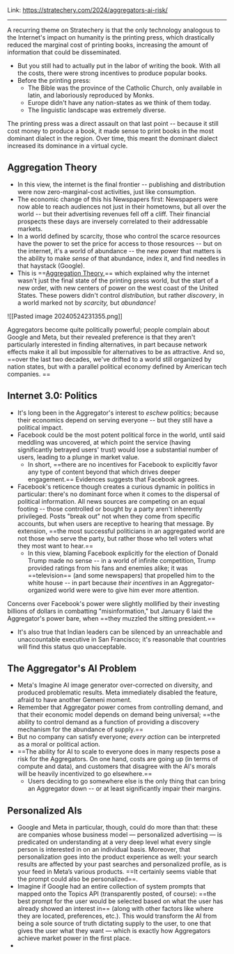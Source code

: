 Link: https://stratechery.com/2024/aggregators-ai-risk/

----

A recurring theme on Stratechery is that the only technology analogous to the Internet's impact on humanity is the printing press, which drastically reduced the marginal cost of printing books, increasing the amount of information that could be disseminated.
- But you still had to actually put in the labor of writing the book. With all the costs, there were strong incentives to produce popular books.
- Before the printing press:
	- The Bible was the province of the Catholic Church, only available in latin, and laboriously reproduced by Monks.
	- Europe didn't have any nation-states as we think of them today.
	- The linguistic landscape was extremely diverse.

The printing press was a direct assault on that last point -- because it still cost money to produce a book, it made sense to print books in the most dominant dialect in the region. Over time, this meant the dominant dialect increased its dominance in a virtual cycle.

## Aggregation Theory
- In this view, the internet is the final frontier -- publishing and distribution were now zero-marginal-cost activities, just like consumption.
- The economic change of this his Newspapers first: Newspapers were now able to reach audiences not just in their hometowns, but all over the world -- but their advertising revenues fell off a cliff. Their financial prospects these days are inversely correlated to their addressable markets.
- In a world defined by scarcity, those who control the scarce resources have the power to set the price for access to those resources -- but on the internet, it's a world of abundance -- the new power that matters is the ability to make *sense* of that abundance, index it, and find needles in that haystack (Google).
- This is ==[Aggregation Theory](https://stratechery.com/2015/aggregation-theory/),== which explained why the internet wasn't just the final state of the printing press world, but the start of a new order, with new centers of power on the west coast of the United States. These powers didn't control *distribution,* but rather *discovery*, in a world marked not by *scarcity,* but *abundance!*

![[Pasted image 20240524231355.png]]

Aggregators become quite politically powerful; people complain about Google and Meta, but their revealed preference is that they aren't particularly interested in finding alternatives, in part because network effects make it all but impossible for alternatives to be as attractive. And so, ==over the last two decades, we've drifted to a world still organized by nation states, but with a parallel political economy defined by American tech companies. ==


## Internet 3.0: Politics
- It's long been in the Aggregator's interest to *eschew* politics; because their economics depend on serving everyone -- but they still have a political impact.
- Facebook could be the most potent political force in the world, until said meddling was uncovered, at which point the service (having significantly betrayed users' trust) would lose a substantial number of users, leading to a plunge in market value.
	- In short, ==there are no incentives for Facebook to explicitly favor any type of content beyond that which drives deeper engagement.== Evidences suggests that Facebook agrees.
- Facebook's reticence though creates a curious dynamic in politics in particular: there's no dominant force when it comes to the dispersal of political information. All news sources are competing on an equal footing -- those controlled or bought by a party aren't inherently privileged.  Posts "break out" not when they come from specific accounts, but when users are receptive to hearing that message. By extension, ==the most successful politicians in an aggregated world are not those who serve the party, but rather those who tell voters what they most want to hear.==
	- In this view, blaming Facebook explicitly for the election of Donald Trump made no sense -- in a world of infinite competition, Trump provided ratings from his fans and enemies alike; it was ==television== (and some newspapers) that propelled him to the white house -- in part because *their incentives* in an Aggregator-organized world were were to give him ever more attention.

Concerns over Facebook's power were slightly mollified by their investing billions of dollars in combatting "misinformation," but January 6 laid the Aggregator's power bare, when ==they muzzled the sitting president.==
- It's also true that Indian leaders can be silenced by an unreachable and unaccountable executive in San Francisco; it's reasonable that countries will find this status quo unacceptable.

## The Aggregator's AI Problem
- Meta's Imagine AI image generator over-corrected on diversity, and produced problematic results. Meta immediately disabled the feature, afraid to have another Gemeni moment.
- Remember that Aggregator power comes from controlling demand, and that their economic model depends on demand being universal; ==the ability to control demand as a function of providing a discovery mechanism for the abundance of supply.==
- But no company can satisfy everyone; *every action* can be interpreted as a moral or political action.
- ==The ability for AI to scale to everyone does in many respects pose a risk for the Aggregators. On one hand, costs are going up (in terms of compute and data), and customers that disagree with the AI's morals will be heavily incentivized to go elsewhere.==
	- Users deciding to go somewhere else is the only thing that can bring an Aggregator down -- or at least significantly impair their margins.

## Personalized AIs
- Google and Meta in particular, though, could do more than that: these are companies whose business model — personalized advertising — is predicated on understanding at a very deep level what every single person is interested in on an individual basis. Moreover, that personalization goes into the product experience as well: your search results are affected by your past searches and personalized profile, as is your feed in Meta’s various products. ==It certainly seems viable that the prompt could also be personalized==.
- Imagine if Google had an entire collection of system prompts that mapped onto the Topics API (transparently posted, of course): ==the best prompt for the user would be selected based on what the user has already showed an interest in== (along with other factors like where they are located, preferences, etc.). This would transform the AI from being a sole source of truth dictating supply to the user, to one that gives the user what they want — which is exactly how Aggregators achieve market power in the first place.
- 






